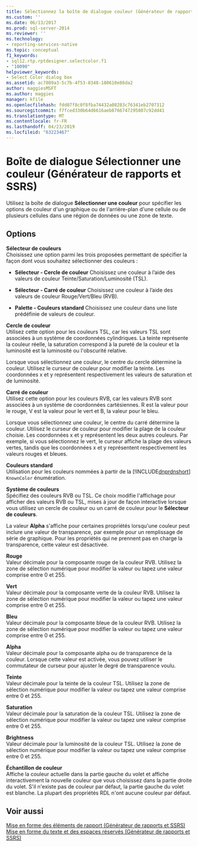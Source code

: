 ```yaml
---
title: Sélectionnez la boîte de dialogue couleur (Générateur de rapports et SSRS) | Microsoft Docs
ms.custom: ''
ms.date: 06/13/2017
ms.prod: sql-server-2014
ms.reviewer: ''
ms.technology:
- reporting-services-native
ms.topic: conceptual
f1_keywords:
- sql12.rtp.rptdesigner.selectcolor.f1
- "10090"
helpviewer_keywords:
- Select Color dialog box
ms.assetid: ac7089a3-5c7b-4f53-8348-180610e86da2
author: maggiesMSFT
ms.author: maggies
manager: kfile
ms.openlocfilehash: fdd07f8c0f8fba74432a08283c76341eb2707312
ms.sourcegitcommit: f7fced330b64d6616aeb8766747295807c92dd41
ms.translationtype: MT
ms.contentlocale: fr-FR
ms.lasthandoff: 04/23/2019
ms.locfileid: "63223467"
---
```

# <a name="select-color-dialog-box-report-builder-and-ssrs"></a>Boîte de dialogue Sélectionner une couleur (Générateur de rapports et SSRS)
  Utilisez la boîte de dialogue **Sélectionner une couleur** pour spécifier les options de couleur d'un graphique ou de l'arrière-plan d'une cellule ou de plusieurs cellules dans une région de données ou une zone de texte.  
  
## <a name="options"></a>Options  
 **Sélecteur de couleurs**  
 Choisissez une option parmi les trois proposées permettant de spécifier la façon dont vous souhaitez sélectionner des couleurs :  
  
-   **Sélecteur - Cercle de couleur** Choisissez une couleur à l’aide des valeurs de couleur Teinte/Saturation/Luminosité (TSL).  
  
-   **Sélecteur - Carré de couleur** Choisissez une couleur à l’aide des valeurs de couleur Rouge/Vert/Bleu (RVB).  
  
-   **Palette - Couleurs standard** Choisissez une couleur dans une liste prédéfinie de valeurs de couleur.  
  
 **Cercle de couleur**  
 Utilisez cette option pour les couleurs TSL, car les valeurs TSL sont associées à un système de coordonnées cylindriques. La teinte représente la couleur réelle, la saturation correspond à la pureté de la couleur et la luminosité est la luminosité ou l'obscurité relative.  
  
 Lorsque vous sélectionnez une couleur, le centre du cercle détermine la couleur. Utilisez le curseur de couleur pour modifier la teinte. Les coordonnées x et y représentent respectivement les valeurs de saturation et de luminosité.  
  
 **Carré de couleur**  
 Utilisez cette option pour les couleurs RVB, car les valeurs RVB sont associées à un système de coordonnées cartésiennes. R est la valeur pour le rouge, V est la valeur pour le vert et B, la valeur pour le bleu.  
  
 Lorsque vous sélectionnez une couleur, le centre du carré détermine la couleur. Utilisez le curseur de couleur pour modifier la plage de la couleur choisie. Les coordonnées x et y représentent les deux autres couleurs. Par exemple, si vous sélectionnez le vert, le curseur affiche la plage des valeurs vertes, tandis que les coordonnées x et y représentent respectivement les valeurs rouges et bleues.  
  
 **Couleurs standard**  
 Utilisation pour les couleurs nommées à partir de la [!INCLUDE[dnprdnshort](../includes/dnprdnshort-md.md)] `KnownColor` énumération.  
  
 **Système de couleurs**  
 Spécifiez des couleurs RVB ou TSL. Ce choix modifie l'affichage pour afficher des valeurs RVB ou TSL, mises à jour de façon interactive lorsque vous utilisez un cercle de couleur ou un carré de couleur pour le **Sélecteur de couleurs**.  
  
 La valeur **Alpha** s'affiche pour certaines propriétés lorsqu'une couleur peut inclure une valeur de transparence, par exemple pour un remplissage de série de graphique. Pour les propriétés qui ne prennent pas en charge la transparence, cette valeur est désactivée.  
  
 **Rouge**  
 Valeur décimale pour la composante rouge de la couleur RVB. Utilisez la zone de sélection numérique pour modifier la valeur ou tapez une valeur comprise entre 0 et 255.  
  
 **Vert**  
 Valeur décimale pour la composante verte de la couleur RVB. Utilisez la zone de sélection numérique pour modifier la valeur ou tapez une valeur comprise entre 0 et 255.  
  
 **Bleu**  
 Valeur décimale pour la composante bleue de la couleur RVB. Utilisez la zone de sélection numérique pour modifier la valeur ou tapez une valeur comprise entre 0 et 255.  
  
 **Alpha**  
 Valeur décimale pour la composante alpha ou de transparence de la couleur. Lorsque cette valeur est activée, vous pouvez utiliser le commutateur de curseur pour ajuster le degré de transparence voulu.  
  
 **Teinte**  
 Valeur décimale pour la teinte de la couleur TSL. Utilisez la zone de sélection numérique pour modifier la valeur ou tapez une valeur comprise entre 0 et 255.  
  
 **Saturation**  
 Valeur décimale pour la saturation de la couleur TSL. Utilisez la zone de sélection numérique pour modifier la valeur ou tapez une valeur comprise entre 0 et 255.  
  
 **Brightness**  
 Valeur décimale pour la luminosité de la couleur TSL. Utilisez la zone de sélection numérique pour modifier la valeur ou tapez une valeur comprise entre 0 et 255.  
  
 **Échantillon de couleur**  
 Affiche la couleur actuelle dans la partie gauche du volet et affiche interactivement la nouvelle couleur que vous choisissez dans la partie droite du volet. S'il n'existe pas de couleur par défaut, la partie gauche du volet est blanche. La plupart des propriétés RDL n'ont aucune couleur par défaut.  
  
## <a name="see-also"></a>Voir aussi  
 [Mise en forme des éléments de rapport &#40;Générateur de rapports et SSRS&#41;](report-design/formatting-report-items-report-builder-and-ssrs.md)   
 [Mise en forme du texte et des espaces réservés &#40;Générateur de rapports et SSRS&#41;](report-design/formatting-text-and-placeholders-report-builder-and-ssrs.md)  
  
  
